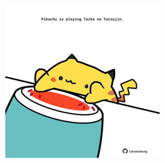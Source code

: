 <!-- built at 25/01/2022, 03:00:58 UTC -->
<p align="center">
  <img width="500" height="500" src="./ReadmeImage.svg">
</p>
